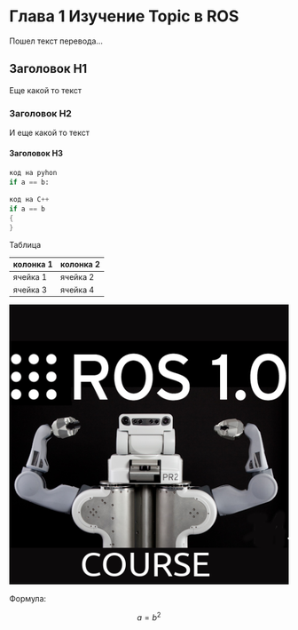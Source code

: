 # Глава 1 Изучение Topic в ROS

Пошел текст перевода...

## Заголовок H1

Еще какой то текст

### Заголовок H2

И еще какой то текст

#### Заголовок H3

```python
код на pyhon
if a == b:
```

```cpp
код на C++
if a == b 
{
}
```

Таблица

| колонка 1 | колонка 2 |
| :--- | :--- |
| ячейка 1 | ячейка 2 |
| ячейка 3 | ячейка 4 |

![&#x420;&#x438;&#x441;&#x443;&#x43D;&#x43E;&#x43A; 1](.gitbook/assets/roscourse1.png)

Формула:

$$
a = b^2
$$



